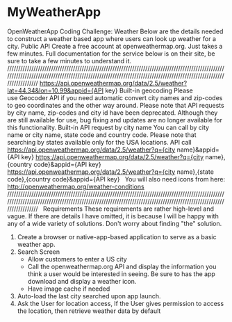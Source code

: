 # MyWeatherApp
OpenWeatherApp
Coding Challenge: Weather
Below are the details needed to construct a weather based app where users can look up weather for a city.
Public API Create a free account at openweathermap.org. Just takes a few minutes. Full documentation for the service below is on their site, be sure to take a few minutes to understand it.
////////////////////////////////////////////////////////////////////////////////////////////////////////////////////////////////////////////////////////////////////////////////////////////////////////////////////
https://api.openweathermap.org/data/2.5/weather?lat=44.34&lon=10.99&appid={API key}
Built-in geocoding
Please use Geocoder API if you need automatic convert city names and zip-codes to geo coordinates and the other way around.
Please note that API requests by city name, zip-codes and city id have been deprecated. Although they are still available for use, bug fixing and updates are no longer available for this functionality.
Built-in API request by city name
You can call by city name or city name, state code and country code. Please note that searching by states available only for the USA locations.
API call
https://api.openweathermap.org/data/2.5/weather?q={city name}&appid={API key}
https://api.openweathermap.org/data/2.5/weather?q={city name},{country code}&appid={API key}
https://api.openweathermap.org/data/2.5/weather?q={city name},{state code},{country code}&appid={API key}
 
You will also need icons from here:
http://openweathermap.org/weather-conditions
////////////////////////////////////////////////////////////////////////////////////////////////////////////////////////////////////////////////////////////////////////////////////////////////////////////////////
 
Requirements
These requirements are rather high-level and vague. If there are details I have omitted, it is because I will be happy with any of a wide variety of solutions. Don't worry about finding "the" solution.
1. Create a browser or native-app-based application to serve as a basic weather app.
2. Search Screen
    * Allow customers to enter a US city
    * Call the openweathermap.org API and display the information you think a user would be interested in seeing. Be sure to has the app download and display a weather icon.
    * Have image cache if needed
3. Auto-load the last city searched upon app launch.
4. Ask the User for location access, If the User gives permission to access the location, then retrieve weather data by default
